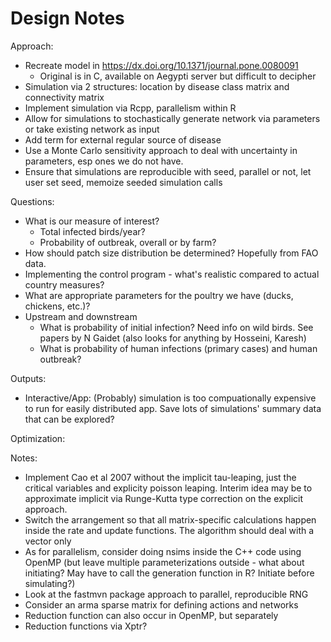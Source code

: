 # Design Notes

Approach:

-  Recreate model in https://dx.doi.org/10.1371/journal.pone.0080091
    -  Original is in C, available on Aegypti server but difficult to decipher
-  Simulation via 2 structures: location by disease class matrix and connectivity matrix
-  Implement simulation via Rcpp, parallelism within R
-  Allow for simulations to stochastically generate network via parameters or take
   existing network as input
-  Add term for external regular source of disease
-  Use a Monte Carlo sensitivity approach to deal with uncertainty in parameters, esp ones
   we do not have. 
-  Ensure that simulations are reproducible with seed, parallel or not, let
   user set seed, memoize seeded simulation calls

Questions:

-  What is our measure of interest?
   -   Total infected birds/year?
   -   Probability of outbreak, overall or by farm?
-  How should patch size distribution be determined? Hopefully from FAO data.
-  Implementing the control program - what's realistic compared to actual
   country measures?
-  What are appropriate parameters for the poultry we have (ducks, chickens, etc.)?  
-  Upstream and downstream
   -   What is probability of initial infection?  Need info on wild birds.  See
       papers by N Gaidet (also looks for anything by Hosseini, Karesh)
   -   What is probability of human infections (primary cases) and human outbreak?  


Outputs:

-  Interactive/App: (Probably) simulation is too compuationally expensive to run
   for easily distributed app.  Save lots of simulations' summary data that can
   be explored?
   
Optimization:

Notes:
-  Implement Cao et al 2007 without the implicit tau-leaping, just the
  critical variables and explicity poisson leaping.  Interim idea may
  be to approximate implicit via Runge-Kutta type correction on the
  explicit approach.
-  Switch the arrangement so that all matrix-specific calculations happen inside
  the rate and update functions.  The algorithm should deal with a vector only
-  As for parallelism, consider doing nsims inside the C++ code using OpenMP
  (but leave multiple parameterizations outside - what about initiating? May
  have to call the generation function in R? Initiate before simulating?)
-  Look at the fastmvn package approach to parallel, reproducible RNG
-  Consider an arma sparse matrix for defining actions and networks
-  Reduction function can also occur in OpenMP, but separately
-  Reduction functions via Xptr?
